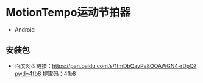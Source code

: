 # MotionTempo运动节拍器
- Android

## 安装包

- 百度网盘链接：https://pan.baidu.com/s/1tmDbQavPa8OOAWGN4-rDpQ?pwd=4fb8 
提取码：4fb8


